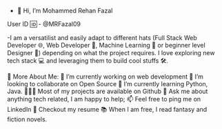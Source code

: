 - 👋 Hi, I’m Mohammed Rehan Fazal

User ID 🆔 - @MRFazal09

-I am a versatilist and easily adapt to different hats (Full Stack Web Developer 🌐, Web Developer 📱, Machine Learning 🤖 or beginner level Designer 🎨) depending on what the project requires. I love exploring new tech stack 💻 and leveraging them to build cool stuffs 🛠️.


🧐 More About Me:
🔭   I’m currently working on web development 
🤝   I’m looking to collaborate on Open Source
🌱   I’m currently learning Python, Java.
👨🏻‍💻   Most of my projects are available on Github
💬   Ask me about anything tech related, I am happy to help;
📫   Feel free to ping me on LinkedIn
📝   Checkout my resume
📚   When I am free, I read fantasy and fiction novels.


<!---
MRFazal09/MRFazal09 is a ✨ special ✨ repository because its `README.md` (this file) appears on your GitHub profile.
You can click the Preview link to take a look at your changes.
--->
